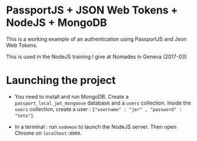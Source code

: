 # PassportJS + JSON Web Tokens + NodeJS + MongoDB

This is a working example of an authentication using PassportJS and Json Web Tokens.

This is used in the NodeJS training I give at Nomades in Geneva (2017-03)


# Launching the project

- You need to install and run MongoDB. Create a `passport_local_jwt_mongoose` database and a `users` collection. Inside the `users` collection, create a user : `{"username" : "jer" , "password" : "toto"}`.

- In a terminal : run `nodemon` to launch the NodeJS server. Then open Chrome on `localhost:8000`.
